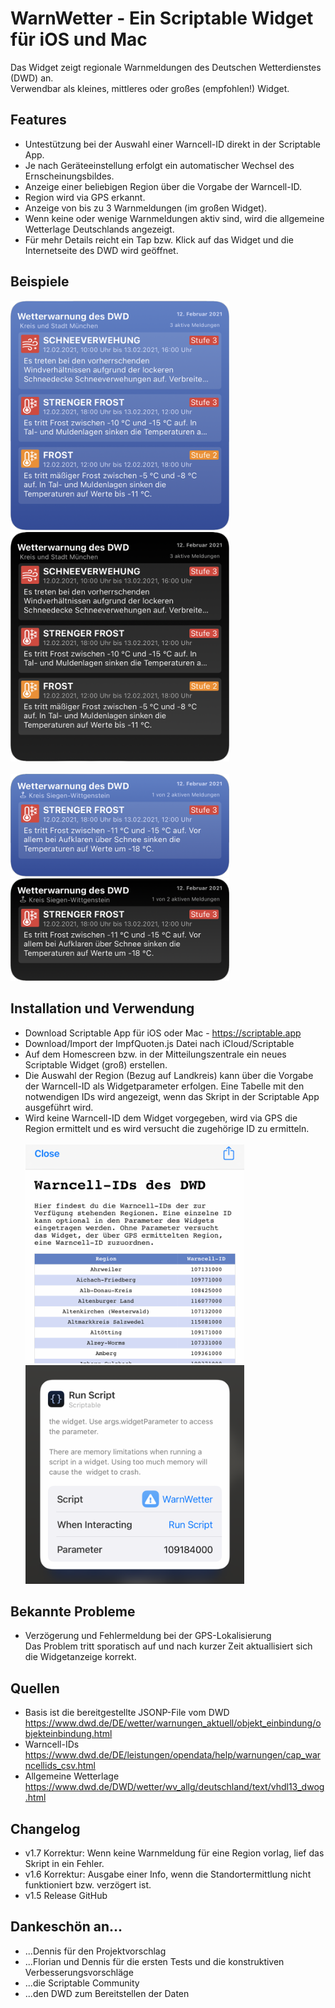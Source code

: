 # WarnWetter -  Ein Scriptable Widget für iOS und Mac
Das Widget zeigt regionale Warnmeldungen des Deutschen Wetterdienstes (DWD) an. <br/>
Verwendbar als kleines, mittleres oder großes (empfohlen!) Widget.

## Features
* Untestützung bei der Auswahl einer Warncell-ID direkt in der Scriptable App.
* Je nach Geräteeinstellung erfolgt ein automatischer Wechsel des Ernscheinungsbildes.
* Anzeige einer beliebigen Region über die Vorgabe der Warncell-ID.
* Region wird via GPS erkannt.
* Anzeige von bis zu 3 Warnmeldungen (im großen Widget).
* Wenn keine oder wenige Warnmeldungen aktiv sind, wird die allgemeine Wetterlage Deutschlands angezeigt.
* Für mehr Details reicht ein Tap bzw. Klick auf das Widget und die Internetseite des DWD wird geöffnet.

## Beispiele
<img src="img/large3.png" width="350" /> &nbsp; <img src="img/large4.png" width="350" /><br/><br/>
<img src="img/medium1.png" width="350" /> &nbsp; <img src="img/medium2.png" width="350" /> 

## Installation und Verwendung
* Download Scriptable App für iOS oder Mac - https://scriptable.app
* Download/Import der ImpfQuoten.js Datei nach iCloud/Scriptable
* Auf dem Homescreen bzw. in der Mitteilungszentrale ein neues Scriptable Widget (groß) erstellen.
* Die Auswahl der Region (Bezug auf Landkreis) kann über die Vorgabe der Warncell-ID als Widgetparameter erfolgen. Eine Tabelle mit den notwendigen IDs wird angezeigt, wenn das Skript in der Scriptable App ausgeführt wird.
* Wird keine Warncell-ID dem Widget vorgegeben, wird via GPS die Region ermittelt und es wird versucht die zugehörige ID zu ermitteln.<br/><br/>
<img src="img/warncellids.png" width="350" /> &nbsp; <img src="img/config.png" width="350" />

## Bekannte Probleme
* Verzögerung und Fehlermeldung bei der GPS-Lokalisierung<br/>Das Problem tritt sporatisch auf und nach kurzer Zeit aktuallisiert sich die Widgetanzeige korrekt.

## Quellen
* Basis ist die bereitgestellte JSONP-File vom DWD<br/>https://www.dwd.de/DE/wetter/warnungen_aktuell/objekt_einbindung/objekteinbindung.html
* Warncell-IDs <br/>https://www.dwd.de/DE/leistungen/opendata/help/warnungen/cap_warncellids_csv.html
* Allgemeine Wetterlage <br/>https://www.dwd.de/DWD/wetter/wv_allg/deutschland/text/vhdl13_dwog.html

## Changelog
* v1.7 Korrektur: Wenn keine Warnmeldung für eine Region vorlag, lief das Skript in ein Fehler.
* v1.6 Korrektur: Ausgabe einer Info, wenn die Standortermittlung nicht funktioniert bzw. verzögert ist.
* v1.5 Release GitHub

## Dankeschön an...
* ...Dennis für den Projektvorschlag
* ...Florian und Dennis für die ersten Tests und die konstruktiven Verbesserungsvorschläge
* ...die Scriptable Community 
* ...den DWD zum Bereitstellen der Daten
